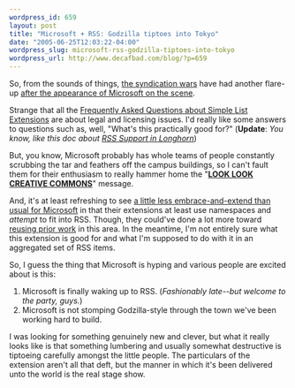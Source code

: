 ```yaml
--- 
wordpress_id: 659
layout: post
title: "Microsoft + RSS: Godzilla tiptoes into Tokyo"
date: "2005-06-25T12:03:22-04:00"
wordpress_slug: microsoft-rss-godzilla-tiptoes-into-tokyo
wordpress_url: http://www.decafbad.com/blog/?p=659
---
```

So, from the sounds of things, [the syndication wars][wars] have had another flare-up [after the appearance of Microsoft on the scene][scene].  

Strange that all the [Frequently Asked Questions about Simple List Extensions][mfaq] are about legal and licensing issues.  I'd really like some answers to questions such as, well, "What's this practically good for?"  (**Update**: *You know, like this doc about [RSS Support in Longhorn][long]*)
 
But, you know, Microsoft probably has whole teams of people constantly scrubbing the tar and feathers off the campus buildings, so I can't fault them for their enthusiasm to really hammer home the "[**LOOK LOOK CREATIVE COMMONS**][cc]" message.

And, it's at least refreshing to see [a little less embrace-and-extend than usual for Microsoft][blue] in that their extensions at least use namespaces and *attempt* to fit into RSS.  Though, they could've done a lot more toward [reusing prior work][prior] in this area.  In the meantime, I'm not entirely sure what this extension is good for and what I'm supposed to do with it in an aggregated set of RSS items.

So, I guess the thing that Microsoft is hyping and various people are excited about is this:

1. Microsoft is finally waking up to RSS.  (*Fashionably late--but welcome to the party, guys.*)
1. Microsoft is not stomping Godzilla-style through the town we've been working hard to build.

I was looking for something genuinely new and clever, but what it really looks like is that something lumbering and usually somewhat destructive is tiptoeing carefully amongst the little people.  The particulars of the extension aren't all that deft, but the manner in which it's been delivered unto the world is the real stage show.

[prior]: http://www.tnl.net/blog/entry/Microsoft_Loves_RSS
[cc]: http://creativecommons.org/weblog/entry/5487
[seq]: http://www.w3schools.com/rdf/rdf_containers.asp
[wars]: http://www.decafbad.com/blog/2004/06/14/info_freako_or_whos_already_past_arguing_about_syndication_formats
[scene]: http://dannyayers.com/archives/2005/06/24/ms-rss/
[mfaq]: http://msdn.microsoft.com/longhorn/understanding/rss/legalfaq/default.aspx
[blue]: http://www.blueskyonmars.com/2005/06/24/rss-in-longhorn/
[long]: http://msdn.microsoft.com/longhorn/understanding/rss/rsslonghorn/#architecture
